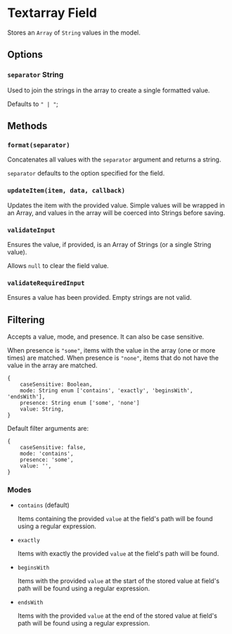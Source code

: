 # Textarray Field

Stores an `Array` of `String` values in the model.

## Options

### `separator` String

Used to join the strings in the array to create a single formatted value.

Defaults to `" | "`;

## Methods

### `format(separator)`

Concatenates all values with the `separator` argument and returns a string.

`separator` defaults to the option specified for the field.

### `updateItem(item, data, callback)`

Updates the item with the provided value. Simple values will be wrapped in an Array, and values in the array will be coerced into Strings before saving.

### `validateInput`

Ensures the value, if provided, is an Array of Strings (or a single String value).

Allows `null` to clear the field value.

### `validateRequiredInput`

Ensures a value has been provided. Empty strings are not valid.

## Filtering

Accepts a value, mode, and presence. It can also be case sensitive.

When presence is `"some"`, items with the value in the array (one or more times) are matched. When presence is `"none"`, items that do not have the value in the array are matched.

```
{
	caseSensitive: Boolean,
	mode: String enum ['contains', 'exactly', 'beginsWith', 'endsWith'],
	presence: String enum ['some', 'none']
	value: String,
}
```

Default filter arguments are:

```
{
	caseSensitive: false,
	mode: 'contains',
	presence: 'some',
	value: '',
}
```

### Modes

* `contains` (default)

  Items containing the provided `value` at the field's path will be found using a regular expression.

* `exactly`

  Items with exactly the provided `value` at the field's path will be found.

* `beginsWith`

  Items with the provided `value` at the start of the stored value at field's path will be found using a regular expression.

* `endsWith`

  Items with the provided `value` at the end of the stored value at field's path will be found using a regular expression.
